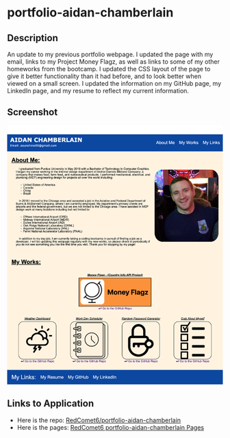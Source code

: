 # portfolio-aidan-chamberlain

## Description

An update to my previous portfolio webpage. I updated the page with my email, links to my Project Money Flagz, as well as links to some of my other homeworks from the bootcamp. I updated the CSS layout of the page to give it better functionality than it had before, and to look better when viewed on a small screen. I updated the information on my GitHub page, my LinkedIn page, and my resume to reflect my current information.

## Screenshot

![A screenshot of the website](./assets/images/portfolio-aidan-chamberlain-screenshot.png)

## Links to Application

-   Here is the repo: [RedComet6/portfolio-aidan-chamberlain](https://github.com/RedComet6/portfolio-aidan-chamberlain)
-   Here is the pages: [RedComet6 portfolio-aidan-chamberlain Pages](https://redcomet6.github.io/portfolio-aidan-chamberlain)
